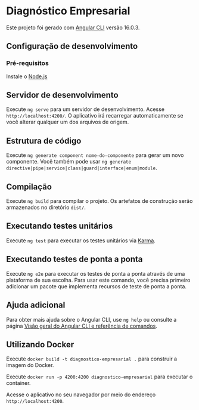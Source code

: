 # Diagnóstico Empresarial

Este projeto foi gerado com [Angular CLI](https://github.com/angular/angular-cli) versão 16.0.3.

## Configuração de desenvolvimento

### Pré-requisitos

Instale o [Node.js](https://nodejs.org/)

## Servidor de desenvolvimento

Execute `ng serve` para um servidor de desenvolvimento. Acesse `http://localhost:4200/`. O aplicativo irá recarregar automaticamente se você alterar qualquer um dos arquivos de origem.

## Estrutura de código

Execute `ng generate component nome-do-componente` para gerar um novo componente. Você também pode usar `ng generate directive|pipe|service|class|guard|interface|enum|module`.

## Compilação

Execute `ng build` para compilar o projeto. Os artefatos de construção serão armazenados no diretório `dist/`.

## Executando testes unitários

Execute `ng test` para executar os testes unitários via [Karma](https://karma-runner.github.io).

## Executando testes de ponta a ponta

Execute `ng e2e` para executar os testes de ponta a ponta através de uma plataforma de sua escolha. Para usar este comando, você precisa primeiro adicionar um pacote que implementa recursos de teste de ponta a ponta.

## Ajuda adicional

Para obter mais ajuda sobre o Angular CLI, use `ng help` ou consulte a página [Visão geral do Angular CLI e referência de comandos](https://angular.io/cli).

## Utilizando Docker

Execute `docker build -t diagnostico-empresarial .` para construir a imagem do Docker.

Execute `docker run -p 4200:4200 diagnostico-empresarial` para executar o container.

Acesse o aplicativo no seu navegador por meio do endereço `http://localhost:4200`.